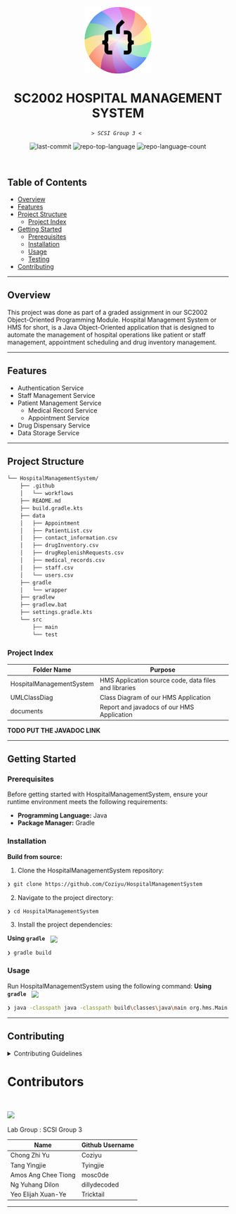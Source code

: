 <p align="center">
    <img src="https://raw.githubusercontent.com/PKief/vscode-material-icon-theme/main/logo.png" align="center" width="30%">
</p>
<p align="center"><h1 align="center"> SC2002 HOSPITAL MANAGEMENT SYSTEM</h1></p>
<p align="center">
	<em><code>> SCSI Group 3 < </code></em>
</p>
<p align="center">
	<img src="https://img.shields.io/github/last-commit/Coziyu/HospitalManagementSystem?style=default&logo=git&logoColor=white&color=0080ff" alt="last-commit">
	<img src="https://img.shields.io/github/languages/top/Coziyu/HospitalManagementSystem?style=default&color=0080ff" alt="repo-top-language">
	<img src="https://img.shields.io/github/languages/count/Coziyu/HospitalManagementSystem?style=default&color=0080ff" alt="repo-language-count">
</p>
<p align="center"><!-- default option, no dependency badges. -->
</p>
<p align="center">
	<!-- default option, no dependency badges. -->
</p>
<br>

##  Table of Contents

- [ Overview](#-overview)
- [ Features](#-features)
- [ Project Structure](#-project-structure)
    - [ Project Index](#-project-index)
- [ Getting Started](#-getting-started)
    - [ Prerequisites](#-prerequisites)
    - [ Installation](#-installation)
    - [ Usage](#-usage)
    - [ Testing](#-testing)
- [ Contributing](#-contributing)

---

##  Overview
This project was done as part of a graded assignment in our SC2002 Object-Oriented Programming Module. Hospital Management System or HMS for short, is a Java Object-Oriented application that is designed to automate the management of hospital operations like patient or staff management, appointment scheduling and drug inventory management.

---

##  Features

- Authentication Service
- Staff Management Service
- Patient Management Service
  - Medical Record Service
  - Appointment Service
- Drug Dispensary Service
- Data Storage Service

---

##  Project Structure

```sh
└── HospitalManagementSystem/
    ├── .github
    │   └── workflows
    ├── README.md
    ├── build.gradle.kts
    ├── data
    │   ├── Appointment
    │   ├── PatientList.csv
    │   ├── contact_information.csv
    │   ├── drugInventory.csv
    │   ├── drugReplenishRequests.csv
    │   ├── medical_records.csv
    │   ├── staff.csv
    │   └── users.csv
    ├── gradle
    │   └── wrapper
    ├── gradlew
    ├── gradlew.bat
    ├── settings.gradle.kts
    └── src
        ├── main
        └── test
```
###  Project Index

 Folder Name 	      | Purpose |
| ------------- | ------------- |
| HospitalManagementSystem | HMS Application source code, data files and libraries |
| UMLClassDiag  | Class Diagram of our HMS Application  |
| documents  | Report and javadocs of our HMS Application  |

<b>TODO PUT THE JAVADOC LINK</b>

---
##  Getting Started

###  Prerequisites

Before getting started with HospitalManagementSystem, ensure your runtime environment meets the following requirements:

- **Programming Language:** Java
- **Package Manager:** Gradle


###  Installation
**Build from source:**

1. Clone the HospitalManagementSystem repository:
```sh
❯ git clone https://github.com/Coziyu/HospitalManagementSystem
```

2. Navigate to the project directory:
```sh
❯ cd HospitalManagementSystem
```

3. Install the project dependencies:


**Using `gradle`** &nbsp; [<img align="center" src="https://img.shields.io/badge/Gradle-02303A.svg?style={badge_style}&logo=gradle&logoColor=white" />](https://gradle.org/)

```sh
❯ gradle build
```




###  Usage
Run HospitalManagementSystem using the following command:
**Using `gradle`** &nbsp; [<img align="center" src="https://img.shields.io/badge/Gradle-02303A.svg?style={badge_style}&logo=gradle&logoColor=white" />](https://gradle.org/)

```sh
❯ java -classpath java -classpath build\classes\java\main org.hms.Main
```



---

##  Contributing

<details closed>
<summary>Contributing Guidelines</summary>

1. **Fork the Repository**: Start by forking the project repository to your GitHub account.
2. **Clone Locally**: Clone the forked repository to your local machine using a git client.
   ```sh
   git clone https://github.com/Coziyu/HospitalManagementSystem
   ```
3. **Create a New Branch**: Always work on a new branch, giving it a descriptive name.
   ```sh
   git checkout -b new-feature-x
   ```
4. **Make Your Changes**: Develop and test your changes locally.
5. **Commit Your Changes**: Commit with a clear message describing your updates.
   ```sh
   git commit -m 'Implemented new feature x.'
   ```
6. **Push to GitHub**: Push the changes to your forked repository.
   ```sh
   git push origin new-feature-x
   ```
7. **Submit a Pull Request**: Create a PR against the original project repository. Clearly describe the changes and their motivations.
8. **Review**: Once your PR is reviewed and approved, it will be merged into the main branch. Congratulations on your contribution!
</details>


# Contributors 
<br>
<p align="left">
   <a href="https://github.com{/Coziyu/HospitalManagementSystem/}graphs/contributors">
      <img src="https://contrib.rocks/image?repo=Coziyu/HospitalManagementSystem">
   </a>
</p>
Lab Group : SCSI
Group 3

 Name 	      | Github Username |
| ------------- | ------------- |
| Chong Zhi Yu  | Coziyu  |
| Tang Yingjie  | Tyingjie  |
| Amos Ang Chee Tiong  | mosc0de  |
| Ng Yuhang Dilon  | dillydecoded  |
| Yeo Elijah Xuan-Ye  | Tricktail  |

---
